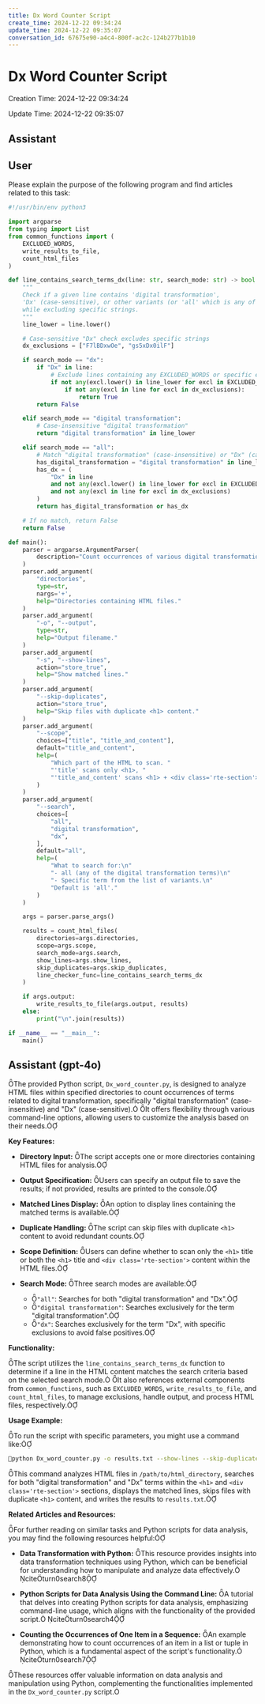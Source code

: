 ```yaml
---
title: Dx Word Counter Script
create_time: 2024-12-22 09:34:24
update_time: 2024-12-22 09:35:07
conversation_id: 67675e90-a4c4-800f-ac2c-124b277b1b10
---
```


# Dx Word Counter Script

Creation Time: 2024-12-22 09:34:24

Update Time: 2024-12-22 09:35:07

## Assistant



## User

Please explain the purpose of the following program and find articles related to this task:

~~~ Dx_word_counter.py
#!/usr/bin/env python3

import argparse
from typing import List
from common_functions import (
    EXCLUDED_WORDS,
    write_results_to_file,
    count_html_files
)

def line_contains_search_terms_dx(line: str, search_mode: str) -> bool:
    """
    Check if a given line contains 'digital transformation',
    'Dx' (case-sensitive), or other variants (or 'all' which is any of these),
    while excluding specific strings.
    """
    line_lower = line.lower()

    # Case-sensitive "Dx" check excludes specific strings
    dx_exclusions = ["F7lBDxwOe", "gs5xDx0ilF"]

    if search_mode == "dx":
        if "Dx" in line:
            # Exclude lines containing any EXCLUDED_WORDS or specific exclusions
            if not any(excl.lower() in line_lower for excl in EXCLUDED_WORDS):
                if not any(excl in line for excl in dx_exclusions):
                    return True
        return False

    elif search_mode == "digital transformation":
        # Case-insensitive "digital transformation"
        return "digital transformation" in line_lower

    elif search_mode == "all":
        # Match "digital transformation" (case-insensitive) or "Dx" (case-sensitive)
        has_digital_transformation = "digital transformation" in line_lower
        has_dx = (
            "Dx" in line
            and not any(excl.lower() in line_lower for excl in EXCLUDED_WORDS)
            and not any(excl in line for excl in dx_exclusions)
        )
        return has_digital_transformation or has_dx

    # If no match, return False
    return False

def main():
    parser = argparse.ArgumentParser(
        description="Count occurrences of various digital transformation-related terms in HTML."
    )
    parser.add_argument(
        "directories",
        type=str,
        nargs='+',
        help="Directories containing HTML files."
    )
    parser.add_argument(
        "-o", "--output",
        type=str,
        help="Output filename."
    )
    parser.add_argument(
        "-s", "--show-lines",
        action="store_true",
        help="Show matched lines."
    )
    parser.add_argument(
        "--skip-duplicates",
        action="store_true",
        help="Skip files with duplicate <h1> content."
    )
    parser.add_argument(
        "--scope",
        choices=["title", "title_and_content"],
        default="title_and_content",
        help=(
            "Which part of the HTML to scan. "
            "'title' scans only <h1>, "
            "'title_and_content' scans <h1> + <div class='rte-section'>."
        )
    )
    parser.add_argument(
        "--search",
        choices=[
            "all",
            "digital transformation",
            "dx",
        ],
        default="all",
        help=(
            "What to search for:\n"
            "- all (any of the digital transformation terms)\n"
            "- Specific term from the list of variants.\n"
            "Default is 'all'."
        )
    )

    args = parser.parse_args()

    results = count_html_files(
        directories=args.directories,
        scope=args.scope,
        search_mode=args.search,
        show_lines=args.show_lines,
        skip_duplicates=args.skip_duplicates,
        line_checker_func=line_contains_search_terms_dx
    )

    if args.output:
        write_results_to_file(args.output, results)
    else:
        print("\n".join(results))

if __name__ == "__main__":
    main()
~~~

## Assistant (gpt-4o)

The provided Python script, `Dx_word_counter.py`, is designed to analyze HTML files within specified directories to count occurrences of terms related to digital transformation, specifically "digital transformation" (case-insensitive) and "Dx" (case-sensitive). It offers flexibility through various command-line options, allowing users to customize the analysis based on their needs.

**Key Features:**

- **Directory Input:** The script accepts one or more directories containing HTML files for analysis.

- **Output Specification:** Users can specify an output file to save the results; if not provided, results are printed to the console.

- **Matched Lines Display:** An option to display lines containing the matched terms is available.

- **Duplicate Handling:** The script can skip files with duplicate `<h1>` content to avoid redundant counts.

- **Scope Definition:** Users can define whether to scan only the `<h1>` title or both the `<h1>` title and `<div class='rte-section'>` content within the HTML files.

- **Search Mode:** Three search modes are available:
  - `"all"`: Searches for both "digital transformation" and "Dx".
  - `"digital transformation"`: Searches exclusively for the term "digital transformation".
  - `"dx"`: Searches exclusively for the term "Dx", with specific exclusions to avoid false positives.

**Functionality:**

The script utilizes the `line_contains_search_terms_dx` function to determine if a line in the HTML content matches the search criteria based on the selected search mode. It also references external components from `common_functions`, such as `EXCLUDED_WORDS`, `write_results_to_file`, and `count_html_files`, to manage exclusions, handle output, and process HTML files, respectively.

**Usage Example:**

To run the script with specific parameters, you might use a command like:

```bash
python Dx_word_counter.py -o results.txt --show-lines --skip-duplicates --scope title_and_content --search all /path/to/html_directory
```

This command analyzes HTML files in `/path/to/html_directory`, searches for both "digital transformation" and "Dx" terms within the `<h1>` and `<div class='rte-section'>` sections, displays the matched lines, skips files with duplicate `<h1>` content, and writes the results to `results.txt`.

**Related Articles and Resources:**

For further reading on similar tasks and Python scripts for data analysis, you may find the following resources helpful:

- **Data Transformation with Python:** This resource provides insights into data transformation techniques using Python, which can be beneficial for understanding how to manipulate and analyze data effectively. citeturn0search8

- **Python Scripts for Data Analysis Using the Command Line:** A tutorial that delves into creating Python scripts for data analysis, emphasizing command-line usage, which aligns with the functionality of the provided script. citeturn0search4

- **Counting the Occurrences of One Item in a Sequence:** An example demonstrating how to count occurrences of an item in a list or tuple in Python, which is a fundamental aspect of the script's functionality. citeturn0search7

These resources offer valuable information on data analysis and manipulation using Python, complementing the functionalities implemented in the `Dx_word_counter.py` script. 

